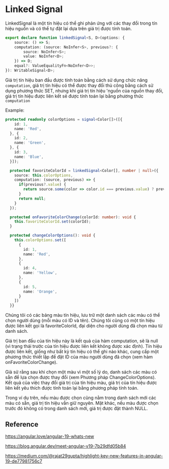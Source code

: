 # Linked Signal

LinkedSignal là một tín hiệu có thể ghi phản ứng với các thay đổi trong tín hiệu nguồn và có thể tự đặt lại dựa trên giá trị được tính toán.

```ts
export declare function linkedSignal<S, D>(options: {
    source: () => S;
    computation: (source: NoInfer<S>, previous?: {
        source: NoInfer<S>;
        value: NoInfer<D>;
    }) => D;
    equal?: ValueEqualityFn<NoInfer<D>>;
}): WritableSignal<D>;
```
Giá trị tín hiệu ban đầu được tính toán bằng cách sử dụng chức năng `computation`, giá trị tín hiệu có thể được thay đổi thủ công bằng cách sử dụng phương thức SET, nhưng khi giá trị tín hiệu 'nguồn của nguồn thay đổi, giá trị tín hiệu được liên kết sẽ được tính toán lại bằng phương thức `computation`

Example:

```ts
protected readonly colorOptions = signal<Color[]>([{
    id: 1,
    name: 'Red',
  }, {
    id: 2,
    name: 'Green',
  }, {
    id: 3,
    name: 'Blue',
  }]);

  protected favoriteColorId = linkedSignal<Color[], number | null>({
    source: this.colorOptions,
    computation: (source, previous) => {
      if(previous?.value) {
        return source.some(color => color.id === previous.value) ? previous.value : null;
      }
      return null;
    }
  });

  protected onFavoriteColorChange(colorId: number): void {
    this.favoriteColorId.set(colorId);
  }

  protected changeColorOptions(): void {
    this.colorOptions.set([
      {
        id: 1,
        name: 'Red',
      },
      {
        id: 4,
        name: 'Yellow',
      },
      {
        id: 5,
        name: 'Orange',
      }
    ])
  }}
```

Chúng tôi có các bảng màu tín hiệu, lưu trữ một danh sách các màu có thể chọn người dùng (mỗi màu có ID và tên). Chúng tôi cũng có một tín hiệu được liên kết gọi là favoriteColorId, đại diện cho người dùng đã chọn màu từ danh sách.

Giá trị ban đầu của tín hiệu này là kết quả của hàm computation, sẽ là null (vì trạng thái trước của tín hiệu được liên kết không được xác định). Tín hiệu được liên kết, giống như bất kỳ tín hiệu có thể ghi nào khác, cung cấp một phương thức thiết lập để đặt ID của màu người dùng đã chọn (xem hàm onFavoriteColorChange).

Giả sử rằng sau khi chọn một màu vì một số lý do, danh sách các màu có sẵn để lựa chọn được thay đổi (xem Phương pháp ChangeColorOptions). Kết quả của việc thay đổi giá trị của tín hiệu màu, giá trị của tín hiệu được liên kết yêu thích được tính toán lại bằng phương pháp tính toán. 

Trong ví dụ trên, nếu màu được chọn cũng nằm trong danh sách mới các màu có sẵn, giá trị tín hiệu vẫn giữ nguyên. Mặt khác, nếu màu được chọn trước đó không có trong danh sách mới, giá trị được đặt thành NULL.

## Reference

https://angular.love/angular-19-whats-new

https://blog.angular.dev/meet-angular-v19-7b29dfd05b84

https://medium.com/@rajat29gupta/highlight-key-new-features-in-angular-19-de77981756c7